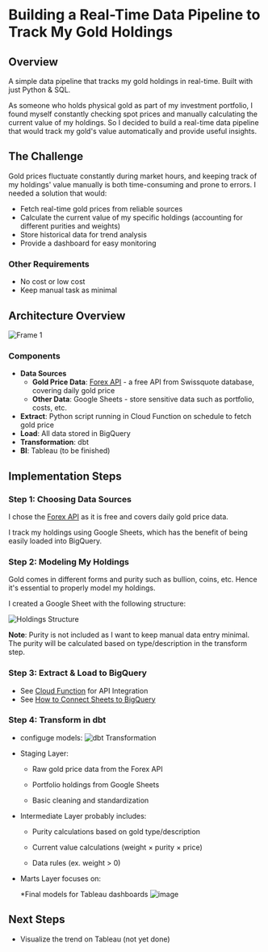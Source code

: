 # Building a Real-Time Data Pipeline to Track My Gold Holdings

## Overview

A simple data pipeline that tracks my gold holdings in real-time. Built with just Python & SQL.

As someone who holds physical gold as part of my investment portfolio, I found myself constantly checking spot prices and manually calculating the current value of my holdings. So I decided to build a real-time data pipeline that would track my gold's value automatically and provide useful insights.

## The Challenge

Gold prices fluctuate constantly during market hours, and keeping track of my holdings' value manually is both time-consuming and prone to errors. I needed a solution that would:

* Fetch real-time gold prices from reliable sources
* Calculate the current value of my specific holdings (accounting for different purities and weights)
* Store historical data for trend analysis
* Provide a dashboard for easy monitoring

### Other Requirements

* No cost or low cost
* Keep manual task as minimal

## Architecture Overview

![Frame 1](https://github.com/user-attachments/assets/536acab5-86a9-42fe-b745-f93a95783dda)

### Components

* **Data Sources**
  * **Gold Price Data**: [Forex API](https://forex-data-feed.swissquote.com/public-quotes/bboquotes/instrument/XAU/EUR) - a free API from Swissquote database, covering daily gold price
  * **Other Data**: Google Sheets - store sensitive data such as portfolio, costs, etc.
* **Extract**: Python script running in Cloud Function on schedule to fetch gold price
* **Load**: All data stored in BigQuery
* **Transformation**: dbt
* **BI**: Tableau (to be finished)

## Implementation Steps

### Step 1: Choosing Data Sources

I chose the [Forex API](https://forex-data-feed.swissquote.com/public-quotes/bboquotes/instrument/XAU/EUR) as it is free and covers daily gold price data.

I track my holdings using Google Sheets, which has the benefit of being easily loaded into BigQuery.

### Step 2: Modeling My Holdings

Gold comes in different forms and purity such as bullion, coins, etc. Hence it's essential to properly model my holdings.

I created a Google Sheet with the following structure:

![Holdings Structure](https://github.com/user-attachments/assets/be5b645b-a627-4879-875e-b202d397f089)

**Note**: Purity is not included as I want to keep manual data entry minimal. The purity will be calculated based on type/description in the transform step.

### Step 3: Extract & Load to BigQuery

* See [Cloud Function](https://github.com/plnh/dbt_project/tree/main/cloud_function) for API Integration
* See [How to Connect Sheets to BigQuery](https://support.google.com/docs/answer/9702507?hl=en)

### Step 4: Transform in dbt

* configuge models:
![dbt Transformation](https://github.com/user-attachments/assets/0d809761-a93a-4421-b1d2-39085fb8f1b1)
* Staging Layer:

  * Raw gold price data from the Forex API

  * Portfolio holdings from Google Sheets

  * Basic cleaning and standardization
 
* Intermediate Layer probably includes:

  * Purity calculations based on gold type/description

  * Current value calculations (weight × purity × price)

  * Data rules (ex. weight > 0)
  
* Marts Layer focuses on:

  *Final models for Tableau dashboards
![image](https://github.com/user-attachments/assets/99b2e0a6-237b-4681-ae01-d69b01d73ba6)

## Next Steps
* Visualize the trend on Tableau (not yet done)



